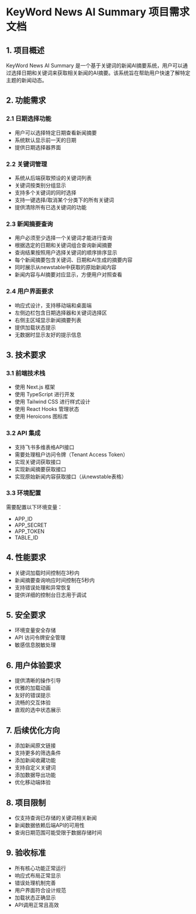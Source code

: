 # KeyWord News AI Summary 项目需求文档

## 1. 项目概述
KeyWord News AI Summary 是一个基于关键词的新闻AI摘要系统，用户可以通过选择日期和关键词来获取相关新闻的AI摘要。该系统旨在帮助用户快速了解特定主题的新闻动态。

## 2. 功能需求

### 2.1 日期选择功能
- 用户可以选择特定日期查看新闻摘要
- 系统默认显示前一天的日期
- 提供日期选择器界面

### 2.2 关键词管理
- 系统从后端获取预设的关键词列表
- 关键词按类别分组显示
- 支持多个关键词的同时选择
- 支持一键选择/取消某个分类下的所有关键词
- 提供清除所有已选关键词的功能

### 2.3 新闻摘要查询
- 用户必须至少选择一个关键词才能进行查询
- 根据选定的日期和关键词组合查询新闻摘要
- 查询结果按照用户选择关键词的顺序排序显示
- 每个新闻摘要包含关键词、日期和AI生成的摘要内容
- 同时展示从newstable中获取的原始新闻内容
- 新闻内容与AI摘要对应显示，方便用户对照查看

### 2.4 用户界面要求
- 响应式设计，支持移动端和桌面端
- 左侧边栏包含日期选择器和关键词选择区
- 右侧主区域显示新闻摘要列表
- 提供加载状态提示
- 无数据时显示友好的提示信息

## 3. 技术要求

### 3.1 前端技术栈
- 使用 Next.js 框架
- 使用 TypeScript 进行开发
- 使用 Tailwind CSS 进行样式设计
- 使用 React Hooks 管理状态
- 使用 Heroicons 图标库

### 3.2 API 集成
- 支持飞书多维表格API接口
- 需要处理租户访问令牌（Tenant Access Token）
- 实现关键词获取接口
- 实现新闻摘要获取接口
- 实现原始新闻内容获取接口（从newstable表格）

### 3.3 环境配置
需要配置以下环境变量：
- APP_ID
- APP_SECRET
- APP_TOKEN
- TABLE_ID

## 4. 性能要求
- 关键词加载时间控制在3秒内
- 新闻摘要查询响应时间控制在5秒内
- 支持错误处理和异常恢复
- 提供详细的控制台日志用于调试

## 5. 安全要求
- 环境变量安全存储
- API 访问令牌安全管理
- 敏感信息脱敏处理

## 6. 用户体验要求
- 提供清晰的操作引导
- 优雅的加载动画
- 友好的错误提示
- 流畅的交互体验
- 直观的选中状态展示

## 7. 后续优化方向
- 添加新闻原文链接
- 支持更多的筛选条件
- 添加新闻收藏功能
- 支持自定义关键词
- 添加数据导出功能
- 优化移动端体验

## 8. 项目限制
- 仅支持查询已存储的关键词相关新闻
- 新闻数据依赖后端API的可用性
- 查询日期范围可能受限于数据存储时间

## 9. 验收标准
- 所有核心功能正常运行
- 响应式布局正常显示
- 错误处理机制完善
- 用户界面符合设计规范
- 加载状态正确显示
- API调用正常且高效 
